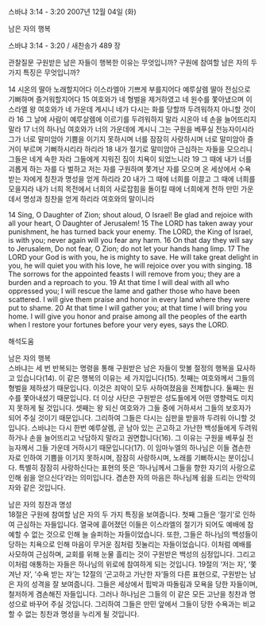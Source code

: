스바냐 3:14 - 3:20 
2007년 12월 04일 (화)

남은 자의 행복



스바냐 3:14 - 3:20 / 새찬송가 489 장


관찰질문
구원받은 남은 자들이 행복한 이유는 무엇입니까? 
구원에 참여할 남은 자의 두 가지 특징은 무엇입니까? 

14 시온의 딸아 노래할지어다 이스라엘아 기쁘게 부를지어다 예루살렘 딸아 전심으로 기뻐하며 즐거워할지어다 15 여호와가 네 형벌을 제거하였고 네 원수를 쫓아냈으며 이스라엘 왕 여호와가 네 가운데 계시니 네가 다시는 화를 당할까 두려워하지 아니할 것이라 16 그 날에 사람이 예루살렘에 이르기를 두려워하지 말라 시온아 네 손을 늘어뜨리지 말라 17 너의 하나님 여호와가 너의 가운데에 계시니 그는 구원을 베푸실 전능자이시라 그가 너로 말미암아 기쁨을 이기지 못하시며 너를 잠잠히 사랑하시며 너로 말미암아 즐거이 부르며 기뻐하시리라 하리라 18 내가 절기로 말미암아 근심하는 자들을 모으리니 그들은 네게 속한 자라 그들에게 지워진 짐이 치욕이 되었느니라 19 그 때에 내가 너를 괴롭게 하는 자를 다 벌하고 저는 자를 구원하며 쫓겨난 자를 모으며 온 세상에서 수욕 받는 자에게 칭찬과 명성을 얻게 하리라 20 내가 그 때에 너희를 이끌고 그 때에 너희를 모을지라 내가 너희 목전에서 너희의 사로잡힘을 돌이킬 때에 너희에게 천하 만민 가운데서 명성과 칭찬을 얻게 하리라 여호와의 말이니라 

14 Sing, O Daughter of Zion; shout aloud, O Israel! Be glad and rejoice with all your heart, O Daughter of Jerusalem! 15 The LORD has taken away your punishment, he has turned back your enemy. The LORD, the King of Israel, is with you; never again will you fear any harm. 16 On that day they will say to Jerusalem, Do not fear, O Zion; do not let your hands hang limp. 17 The LORD your God is with you, he is mighty to save. He will take great delight in you, he will quiet you with his love, he will rejoice over you with singing. 18 The sorrows for the appointed feasts I will remove from you; they are a burden and a reproach to you. 19 At that time I will deal with all who oppressed you; I will rescue the lame and gather those who have been scattered. I will give them praise and honor in every land where they were put to shame. 20 At that time I will gather you; at that time I will bring you home. I will give you honor and praise among all the peoples of the earth when I restore your fortunes before your very eyes, says the LORD.

해석도움





남은 자의 행복  
스바냐는 세 번 반복되는 명령을 통해 구원받은 남은 자들이 맛볼 절정의 행복을 묘사하고 있습니다(14). 이 같은 행복의 이유는 세 가지입니다(15). 첫째는 여호와께서 그들의 형벌을 제하셨기 때문입니다. 이것은 죄악이 모두 사하여졌음을 전제합니다. 둘째는 원수를 쫓아내셨기 때문입니다. 더 이상 사단은 구원받은 성도들에게 어떤 영향력도 미치지 못하게 될 것입니다. 셋째는 왕 되신 여호와가 그들 중에 거하셔서 그들의 보호자가 되어 주실 것이기 때문입니다. 그리하여 그들은 다시는 심판을 받을까 두려워 아니할 것입니다. 스바냐는 다시 한번 예루살렘, 곧 남아 있는 곤고하고 가난한 백성들에게 두려워하거나 손을 늘어뜨리고 낙담하지 말라고 권면합니다(16). 그 이유는 구원을 베푸실 전능자께서 그들 가운데 거하시기 때문입니다(17). 이 임마누엘의 하나님은 이들 겸손한 자로 인하여 기쁨을 이기지 못하시며, 잠잠히 사랑하시며, 노래를 기뻐하시는 분이십니다. 특별히 잠잠히 사랑하신다는 표현의 뜻은 ‘하나님께서 그들을 향한 자기의 사랑으로 인해 쉼을 얻으신다’라는 의미입니다. 겸손한 자의 마음은 하나님께 쉼을 드리는 안락의자와 같은 것입니다.    

남은 자의 칭찬과 명성  
18절은 구원에 참여할 남은 자의 두 가지 특징을 보여줍니다. 첫째 그들은 ‘절기’로 인하여 근심하는 자들입니다. 열국에 흩어졌던 이들은 이스라엘의 절기가 되어도 예배에 참예할 수 없는 것으로 인해 늘 슬퍼하는 자들이었습니다. 또한, 그들은 하나님의 백성들이 당하는 치욕으로 인해 마음이 무거운 짐처럼 짓눌리는 자들이었습니다. 이처럼 예배를 사모하여 근심하며, 교회를 위해 눈물 흘리는 것이 구원받은 백성의 심정입니다. 그리고 이처럼 애통하는 자들은 하나님의 위로에 참여하게 되는 것입니다. 19절의 ‘저는 자’, ‘쫓겨난 자’, ‘수욕 받는 자’는 12절의 ‘곤고하고 가난한 자’들의 다른 표현으로, 구원받는 남은 자의 성격을 잘 보여줍니다. 그들은 세상에서 핍박과 따돌림과 모욕을 당한 자들이며, 철저하게 겸손해진 자들입니다. 그러나 하나님은 그들의 이 같은 모든 고난을 칭찬과 명성으로 바꾸어 주실 것입니다. 그리하여 그들은 만민 앞에서 그들이 당한 수욕과는 비교할 수 없는 칭찬과 명성을 누리게 될 것입니다.